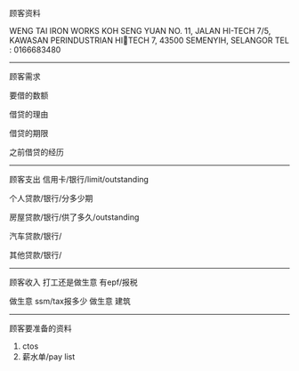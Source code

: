 顾客资料

WENG TAI IRON WORKS KOH SENG YUAN NO. 11, JALAN HI-TECH 7/5, KAWASAN PERINDUSTRIAN HITECH 7, 43500 SEMENYIH, SELANGOR TEL : 0166683480

-----------------
顾客需求


要借的数额

借贷的理由

借贷的期限

之前借贷的经历


--------------
顾客支出
信用卡/银行/limit/outstanding


个人贷款/银行/分多少期

房屋贷款/银行/供了多久/outstanding

汽车贷款/银行/


其他贷款/银行/

-----------
顾客收入
打工还是做生意
有epf/报税

做生意 ssm/tax报多少
做生意
建筑

-------
顾客要准备的资料
1. ctos
2. 薪水单/pay list




